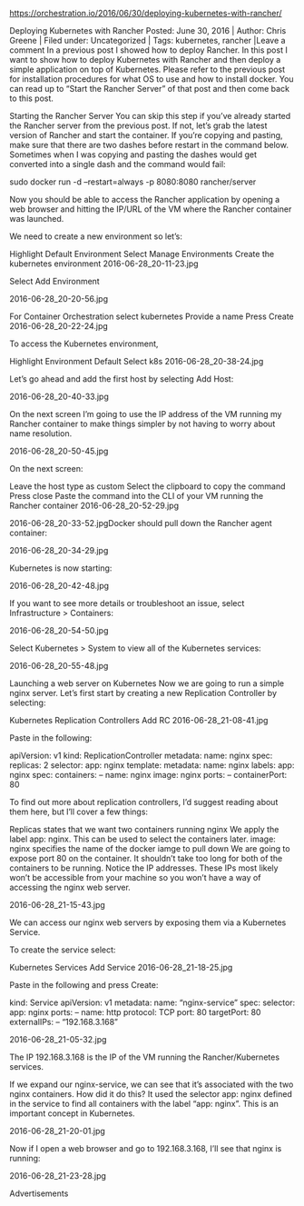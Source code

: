 

https://orchestration.io/2016/06/30/deploying-kubernetes-with-rancher/

Deploying Kubernetes with Rancher
Posted: June 30, 2016 | Author: Chris Greene | Filed under: Uncategorized | Tags: kubernetes, rancher |Leave a comment
In a previous post I showed how to deploy Rancher. In this post I want to show how to deploy Kubernetes with Rancher and then deploy a simple application on top of Kubernetes. Please refer to the previous post for installation procedures for what OS to use and how to install docker. You can read up to “Start the Rancher Server” of that post and then come back to this post.

Starting the Rancher Server
You can skip this step if you’ve already started the Rancher server from the previous post. If not, let’s grab the latest version of Rancher and start the container. If you’re copying and pasting, make sure that there are two dashes before restart in the command below. Sometimes when I was copying and pasting the dashes would get converted into a single dash and the command would fail:

sudo docker run -d –restart=always -p 8080:8080 rancher/server

Now you should be able to access the Rancher application by opening a web browser and hitting the IP/URL of the VM where the Rancher container was launched.

We need to create a new environment so let’s:

Highlight Default Environment
Select Manage Environments
Create the kubernetes environment
2016-06-28_20-11-23.jpg

Select Add Environment

2016-06-28_20-20-56.jpg

For Container Orchestration select kubernetes
Provide a name
Press Create
2016-06-28_20-22-24.jpg

To access the Kubernetes environment,

Highlight Environment Default
Select k8s
2016-06-28_20-38-24.jpg

Let’s go ahead and add the first host by selecting Add Host:

2016-06-28_20-40-33.jpg

On the next screen I’m going to use the IP address of the VM running my Rancher container to make things simpler by not having to worry about name resolution.

2016-06-28_20-50-45.jpg

On the next screen:

Leave the host type as custom
Select the clipboard to copy the command
Press close
Paste the command into the CLI of your VM running the Rancher container
2016-06-28_20-52-29.jpg

2016-06-28_20-33-52.jpgDocker should pull down the Rancher agent container:

2016-06-28_20-34-29.jpg

Kubernetes is now starting:

2016-06-28_20-42-48.jpg

If you want to see more details or troubleshoot an issue, select Infrastructure > Containers:

2016-06-28_20-54-50.jpg

Select Kubernetes > System to view all of the Kubernetes services:

2016-06-28_20-55-48.jpg

Launching a web server on Kubernetes
Now we are going to run a simple nginx server. Let’s first start by creating a new Replication Controller by selecting:

Kubernetes
Replication Controllers
Add RC
2016-06-28_21-08-41.jpg

Paste in the following:

apiVersion: v1
kind: ReplicationController
metadata:
name: nginx
spec:
replicas: 2
selector:
app: nginx
template:
metadata:
name: nginx
labels:
app: nginx
spec:
containers:
– name: nginx
image: nginx
ports:
– containerPort: 80

To find out more about replication controllers, I’d suggest reading about them here, but I’ll cover a few things:

Replicas states that we want two containers running nginx
We apply the label app: nginx. This can be used to select the containers later.
image: nginx specifies the name of the docker iamge to pull down
We are going to expose port 80 on the container.
It shouldn’t take too long for both of the containers to be running. Notice the IP addresses. These IPs most likely won’t be accessible from your machine so you won’t have a way of accessing the nginx web server.

2016-06-28_21-15-43.jpg

We can access our nginx web servers by exposing them via a Kubernetes Service.

To create the service select:

Kubernetes
Services
Add Service
2016-06-28_21-18-25.jpg

Paste in the following and press Create:

kind: Service
apiVersion: v1
metadata:
name: “nginx-service”
spec:
selector:
app: nginx
ports:
– name: http
protocol: TCP
port: 80
targetPort: 80
externalIPs:
– “192.168.3.168”

2016-06-28_21-05-32.jpg

The IP 192.168.3.168 is the IP of the VM running the Rancher/Kubernetes services.

If we expand our nginx-service, we can see that it’s associated with the two nginx containers. How did it do this? It used the selector app: nginx defined in the service  to find all containers with the label “app: nginx”. This is an important concept in Kubernetes.

2016-06-28_21-20-01.jpg

Now if I open a web browser and go to 192.168.3.168, I’ll see that nginx is running:

2016-06-28_21-23-28.jpg

Advertisements